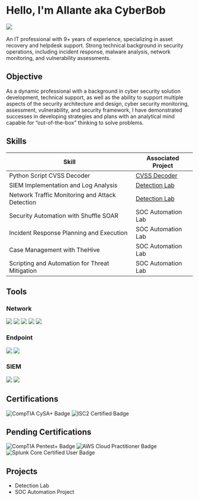 # Hello, I'm Allante aka CyberBob
<a href="https://www.linkedin.com/in/allantejohnsond/">
    <img src="https://img.shields.io/badge/-LinkedIn-0072b1?&style=for-the-badge&logo=linkedin&logoColor=white" />
</a>
<br><br>
An IT professional with 9+ years of experience, specializing in asset recovery and helpdesk support. Strong technical background in security operations, including incident response, malware analysis, network monitoring, and vulnerability assessments.

## Objective

As a dynamic professional with a background in cyber security solution development, technical support, as well as the ability to support multiple aspects of the security architecture and design, cyber security monitoring, assessment, vulnerability, and security framework, I have demonstrated successes in developing strategies and plans with an analytical mind capable for “out-of-the-box” thinking to solve problems.

## Skills

| Skill                                         | Associated Project         |
|-----------------------------------------------|----------------------------|
| Python Script CVSS Decoder | <a href="https://github.com/CyberAllante/CVSS-Decoder" target="_blank">CVSS Decoder</a> |
| SIEM Implementation and Log Analysis          | <a href="https://google.com">Detection Lab</a>|
| Network Traffic Monitoring and Attack Detection | <a href="https://google.com">Detection Lab</a>|
| Security Automation with Shuffle SOAR         | SOC Automation Lab|
| Incident Response Planning and Execution      | SOC Automation Lab|
| Case Management with TheHive                  | SOC Automation Lab|
| Scripting and Automation for Threat Mitigation | SOC Automation Lab|

## Tools

### Network
<div> 
<img src="https://img.shields.io/badge/-Wireshark-1679A7?&style=for-the-badge&logo=Wireshark&logoColor=white" /> 
<img src="https://img.shields.io/badge/-Suricata-EF3B2D?&style=for-the-badge&logo=Suricata&logoColor=white" /> 
<img src="https://img.shields.io/badge/-Metasploit-008080?&style=for-the-badge&logo=Metasploit&logoColor=white" /> 
<img src="https://img.shields.io/badge/-Hydra-FF6347?&style=for-the-badge&logo=Hydra&logoColor=white" /> 
<img src="https://img.shields.io/badge/-Burp%20Suite-F77F00?&style=for-the-badge&logo=Burp%20Suite&logoColor=white" /> 
</div>

### Endpoint
<div>
    <img src="https://img.shields.io/badge/-Microsoft_Defender_for_Endpoint-00A4EF?&style=for-the-badge&logo=Microsoft&logoColor=white" />
    <img src="https://img.shields.io/badge/-Velociraptor-4B275F?&style=for-the-badge&logo=Velociraptor&logoColor=white" />
</div>

### SIEM
<div>
    <img src="https://img.shields.io/badge/-Splunk-000000?&style=for-the-badge&logo=Splunk&logoColor=white" />
    <img src="https://img.shields.io/badge/-Elastic-005571?&style=for-the-badge&logo=Elastic&logoColor=white" />
</div>

## Certifications
<div> 
<img src="https://img.shields.io/badge/-CySA%2B-006400?style=for-the-badge&logo=CompTIA&logoColor=white" alt="CompTIA CySA+ Badge" /> 
<img src="https://img.shields.io/badge/-ISC2%20Certified-000080?style=for-the-badge&logo=ISC2&logoColor=white" alt="ISC2 Certified Badge" /> 
</div>

## Pending Certifications
<div> 
<img src="https://img.shields.io/badge/-CompTIA%20Pentest%2B-FF4500?style=for-the-badge&logo=CompTIA&logoColor=white" alt="CompTIA Pentest+ Badge" /> 
<img src="https://img.shields.io/badge/-AWS%20Cloud%20Practitioner-FF9900?style=for-the-badge&logo=Amazon%20AWS&logoColor=white" alt="AWS Cloud Practitioner Badge" />
<img src="https://img.shields.io/badge/-Splunk%20Core%20Certified%20User-2F4F4F?style=for-the-badge&logo=Splunk&logoColor=white" alt="Splunk Core Certified User Badge" /> 
</div>

## Projects
- Detection Lab
- SOC Automation Project

